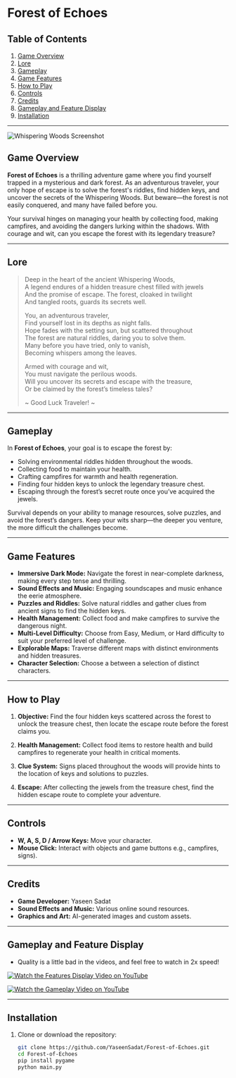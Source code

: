 # **Forest of Echoes**

## **Table of Contents**
1. [Game Overview](#game-overview)
2. [Lore](#lore)
3. [Gameplay](#gameplay)
4. [Game Features](#game-features)
5. [How to Play](#how-to-play)
6. [Controls](#controls)
7. [Credits](#credits)
8. [Gameplay and Feature Display](#gameplay-and-feature-display)
9. [Installation](#installation)

---

![Whispering Woods Screenshot](images/Home_Screen.png)

## **Game Overview**

**Forest of Echoes** is a thrilling adventure game where you find yourself trapped in a mysterious and dark forest. As an adventurous traveler, your only hope of escape is to solve the forest's riddles, find hidden keys, and uncover the secrets of the Whispering Woods. But beware—the forest is not easily conquered, and many have failed before you.

Your survival hinges on managing your health by collecting food, making campfires, and avoiding the dangers lurking within the shadows. With courage and wit, can you escape the forest with its legendary treasure?

---

## **Lore**

> Deep in the heart of the ancient Whispering Woods,  
> A legend endures of a hidden treasure chest filled with jewels  
> And the promise of escape. The forest, cloaked in twilight  
> And tangled roots, guards its secrets well.  
>   
> You, an adventurous traveler,  
> Find yourself lost in its depths as night falls.  
> Hope fades with the setting sun, but scattered throughout  
> The forest are natural riddles, daring you to solve them.  
> Many before you have tried, only to vanish,  
> Becoming whispers among the leaves.  
>   
> Armed with courage and wit,  
> You must navigate the perilous woods.  
> Will you uncover its secrets and escape with the treasure,  
> Or be claimed by the forest’s timeless tales?  
>   
> ~ Good Luck Traveler! ~

---

## **Gameplay**

In **Forest of Echoes**, your goal is to escape the forest by:
- Solving environmental riddles hidden throughout the woods.
- Collecting food to maintain your health.
- Crafting campfires for warmth and health regeneration.
- Finding four hidden keys to unlock the legendary treasure chest.
- Escaping through the forest’s secret route once you’ve acquired the jewels.

Survival depends on your ability to manage resources, solve puzzles, and avoid the forest’s dangers. Keep your wits sharp—the deeper you venture, the more difficult the challenges become.

---

## **Game Features**

- **Immersive Dark Mode:** Navigate the forest in near-complete darkness, making every step tense and thrilling.
- **Sound Effects and Music:** Engaging soundscapes and music enhance the eerie atmosphere.
- **Puzzles and Riddles:** Solve natural riddles and gather clues from ancient signs to find the hidden keys.
- **Health Management:** Collect food and make campfires to survive the dangerous night.
- **Multi-Level Difficulty:** Choose from Easy, Medium, or Hard difficulty to suit your preferred level of challenge.
- **Explorable Maps:** Traverse different maps with distinct environments and hidden treasures.
- **Character Selection:** Choose a between a selection of distinct characters. 


---

## **How to Play**

1. **Objective:** Find the four hidden keys scattered across the forest to unlock the treasure chest, then locate the escape route before the forest claims you.
   
2. **Health Management:** Collect food items to restore health and build campfires to regenerate your health in critical moments.

3. **Clue System:** Signs placed throughout the woods will provide hints to the location of keys and solutions to puzzles.

4. **Escape:** After collecting the jewels from the treasure chest, find the hidden escape route to complete your adventure.

---

## **Controls**

- **W, A, S, D / Arrow Keys:** Move your character.
- **Mouse Click:** Interact with objects and game buttons e.g., campfires, signs).
---

## **Credits**

- **Game Developer:** Yaseen Sadat
- **Sound Effects and Music:** Various online sound resources.
- **Graphics and Art:** AI-generated images and custom assets.

---

## **Gameplay and Feature Display**

- Quality is a little bad in the videos, and feel free to watch in 2x speed!

[![Watch the Features Display Video on YouTube](https://img.youtube.com/vi/NC0J7oZYYP4/maxresdefault.jpg)](https://youtu.be/NC0J7oZYYP4)


[![Watch the Gameplay Video on YouTube](https://img.youtube.com/vi/KJZAgrf7ezQ/maxresdefault.jpg)](https://youtu.be/KJZAgrf7ezQ)


---

## **Installation**

1. Clone or download the repository:
   ```bash
   git clone https://github.com/YaseenSadat/Forest-of-Echoes.git
   cd Forest-of-Echoes
   pip install pygame
   python main.py

